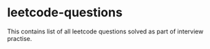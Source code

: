 # leetcode-questions #

This contains list of all leetcode questions solved as part of interview practise.

